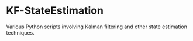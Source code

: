 # KF-StateEstimation
Various Python scripts involving Kalman filtering and other state estimation techniques.
